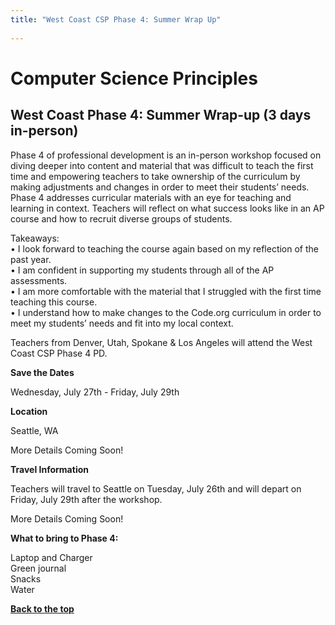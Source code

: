 ```yaml
---
title: "West Coast CSP Phase 4: Summer Wrap Up"
 
---
```

<a id="top"></a>

# Computer Science Principles 

## West Coast Phase 4: Summer Wrap-up (3 days in-person)

Phase 4 of professional development is an in-person workshop focused on diving deeper into content and material that was difficult to teach the first time and empowering teachers to take ownership of the curriculum by making adjustments and changes in order to meet their students’ needs. Phase 4 addresses curricular materials with an eye for teaching and learning in context. Teachers will reflect on what success looks like in an AP course and how to recruit diverse groups of students.<br/>

Takeaways:<br/>
• I look forward to teaching the course again based on my
reflection of the past year.<br/>
• I am confident in supporting my students through
all of the AP assessments.<br/>
• I am more comfortable with the material that I struggled with the first time teaching this course.<br/>
• I understand how to make changes
to the Code.org curriculum in order
to meet my students’ needs and fit
into my local context.<br/>


Teachers from Denver, Utah, Spokane & Los Angeles will attend the West Coast CSP Phase 4 PD. 

**Save the Dates**

Wednesday, July 27th - Friday, July 29th<br/>


**Location**

Seattle, WA<br/>

More Details Coming Soon!

**Travel Information**

Teachers will travel to Seattle on Tuesday, July 26th and will depart on Friday, July 29th after the workshop.<br/>

More Details Coming Soon!<br/>

**What to bring to Phase 4:**

Laptop and Charger
<br/>
Green journal
<br/>
Snacks
<br/>
Water

[**Back to the top**](#top)


